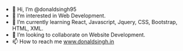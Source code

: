 - 👋 Hi, I’m @donaldsingh95
- 👀 I’m interested in Web Development.
- 🌱 I’m currently learning React, Javascript, Jquery, CSS, Bootstrap, HTML, XML.
- 💞️ I’m looking to collaborate on Website Development.
- 📫 How to reach me www.donaldsingh.in

<!---
donaldsingh95/donaldsingh95 is a ✨ special ✨ repository because its `README.md` (this file) appears on your GitHub profile.
You can click the Preview link to take a look at your changes.
--->
